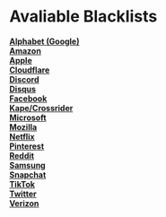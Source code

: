 # Avaliable Blacklists
[**Alphabet (Google)**](https://subscribe.adblockplus.org?location=https%3A%2F%2Fraw.githubusercontent.com%2FNyeUsr%2FBlacklist%2Fmain%2FAnti-Corp%2FAlphabet&amp;title=NyeUsr's%20Anti%20Alphabet)<br>
[**Amazon**](https://subscribe.adblockplus.org?location=https%3A%2F%2Fraw.githubusercontent.com%2FNyeUsr%2FBlacklist%2Fmain%2FAnti-Corp%2FAmazon&amp;title=NyeUsr's%20Anti%20Amazon)<br>
[**Apple**](https://subscribe.adblockplus.org?location=https%3A%2F%2Fraw.githubusercontent.com%2FNyeUsr%2FBlacklist%2Fmain%2FAnti-Corp%2FApple&amp;title=NyeUsr's%20Anti%20Apple)<br>
[**Cloudflare**](https://subscribe.adblockplus.org?location=https%3A%2F%2Fraw.githubusercontent.com%2FNyeUsr%2FBlacklist%2Fmain%2FAnti-Corp%2FCloudflare&amp;title=NyeUsr's%20Anti%20Cloudflare)<br>
[**Discord**](https://subscribe.adblockplus.org?location=https%3A%2F%2Fraw.githubusercontent.com%2FNyeUsr%2FBlacklist%2Fmain%2FAnti-Corp%2FDiscord&amp;title=NyeUsr's%20Anti%20Discord)<br>
[**Disqus**](https://subscribe.adblockplus.org?location=https%3A%2F%2Fraw.githubusercontent.com%2FNyeUsr%2FBlacklist%2Fmain%2FAnti-Corp%2FDisqus&amp;title=NyeUsr's%20Anti%20Disqus)<br>
[**Facebook**](https://subscribe.adblockplus.org?location=https%3A%2F%2Fraw.githubusercontent.com%2FNyeUsr%2FBlacklist%2Fmain%2FAnti-Corp%2FFacebook&amp;title=NyeUsr's%20Anti%20Facebook)<br>
[**Kape/Crossrider**](https://subscribe.adblockplus.org?location=https%3A%2F%2Fraw.githubusercontent.com%2FNyeUsr%2FBlacklist%2Fmain%2FAnti-Corp%2FKape&amp;title=NyeUsr's%20Anti%20Kape)<br>
[**Microsoft**](https://subscribe.adblockplus.org?location=https%3A%2F%2Fraw.githubusercontent.com%2FNyeUsr%2FBlacklist%2Fmain%2FAnti-Corp%2FMicrosoft&amp;title=NyeUsr's%20Anti%20Microsoft)<br>
[**Mozilla**](https://subscribe.adblockplus.org?location=https%3A%2F%2Fraw.githubusercontent.com%2FNyeUsr%2FBlacklist%2Fmain%2FAnti-Corp%2FMozilla&amp;title=NyeUsr's%20Anti%20Mozilla)<br>
[**Netflix**](https://subscribe.adblockplus.org?location=https%3A%2F%2Fraw.githubusercontent.com%2FNyeUsr%2FBlacklist%2Fmain%2FAnti-Corp%2FNetflix&amp;title=NyeUsr's%20Anti%20Netflix)<br>
[**Pinterest**](https://subscribe.adblockplus.org?location=https%3A%2F%2Fraw.githubusercontent.com%2FNyeUsr%2FBlacklist%2Fmain%2FAnti-Corp%2FPinterest&amp;title=NyeUsr's%20Anti%20Pinterest)<br>
[**Reddit**](https://subscribe.adblockplus.org?location=https%3A%2F%2Fraw.githubusercontent.com%2FNyeUsr%2FBlacklist%2Fmain%2FAnti-Corp%2FReddit&amp;title=NyeUsr's%20Anti%20Reddit)<br>
[**Samsung**](https://subscribe.adblockplus.org?location=https%3A%2F%2Fraw.githubusercontent.com%2FNyeUsr%2FBlacklist%2Fmain%2FAnti-Corp%2FSamsung&amp;title=NyeUsr's%20Anti%20Samsung)<br>
[**Snapchat**](https://subscribe.adblockplus.org?location=https%3A%2F%2Fraw.githubusercontent.com%2FNyeUsr%2FBlacklist%2Fmain%2FAnti-Corp%2FSnapchat&amp;title=NyeUsr's%20Anti%20Snapchat)<br>
[**TikTok**](https://subscribe.adblockplus.org?location=https%3A%2F%2Fraw.githubusercontent.com%2FNyeUsr%2FBlacklist%2Fmain%2FAnti-Corp%2FTikTok&amp;title=NyeUsr's%20Anti%20TikTok)<br>
[**Twitter**](https://subscribe.adblockplus.org?location=https%3A%2F%2Fraw.githubusercontent.com%2FNyeUsr%2FBlacklist%2Fmain%2FAnti-Corp%2FTwitter&amp;title=NyeUsr's%20Anti%20Twitter)<br>
[**Verizon**](https://subscribe.adblockplus.org?location=https%3A%2F%2Fraw.githubusercontent.com%2FNyeUsr%2FBlacklist%2Fmain%2FAnti-Corp%2FVerizon&amp;title=NyeUsr's%20Anti%20Verizon)<br>
